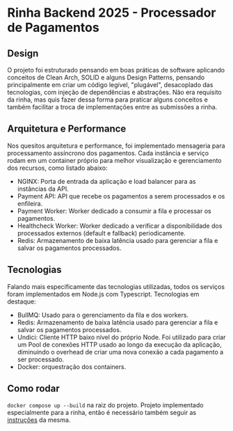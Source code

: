 # Rinha Backend 2025 - Processador de Pagamentos

## Design

O projeto foi estruturado pensando em boas práticas de software aplicando conceitos de Clean Arch, SOLID e alguns Design Patterns, pensando principalmente em criar um código legível, "plugável", desacoplado das tecnologias, com injeção de dependências e abstrações. Não era requisito da rinha, mas quis fazer dessa forma para praticar alguns conceitos e também facilitar a troca de implementações entre as submissões a rinha.

## Arquitetura e Performance

Nos quesitos arquitetura e performance, foi implementado mensageria para processamento assíncrono dos pagamentos. Cada instância e serviço rodam em um container próprio para melhor visualização e gerenciamento dos recursos, como listado abaixo:

- NGINX: Porta de entrada da aplicação e load balancer para as instâncias da API.
- Payment API: API que recebe os pagamentos a serem processados e os enfileira.
- Payment Worker: Worker dedicado a consumir a fila e processar os pagamentos.
- Healthcheck Worker: Worker dedicado a verificar a disponibilidade dos processados externos (default e fallback) periodicamente.
- Redis: Armazenamento de baixa latência usado para gerenciar a fila e salvar os pagamentos processados.

## Tecnologias

Falando mais especificamente das tecnologias utilizadas, todos os serviços foram implementados em Node.js com Typescript. Tecnologias em destaque:

- BullMQ: Usado para o gerenciamento da fila e dos workers.
- Redis: Armazenamento de baixa latência usado para gerenciar a fila e salvar os pagamentos processados.
- Undici: Cliente HTTP baixo nível do próprio Node. Foi utilizado para criar um Pool de conexões HTTP usado ao longo da execução da aplicação, diminuindo o overhead de criar uma nova conexão a cada pagamento a ser processado.
- Docker: orquestração dos containers.

## Como rodar

`docker compose up --build` na raiz do projeto.
Projeto implementado especialmente para a rinha, então é necessário também seguir as [instruções](https://github.com/zanfranceschi/rinha-de-backend-2025/tree/main/rinha-test) da mesma.
